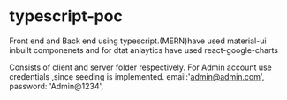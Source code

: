 # typescript-poc

Front end and Back end using typescript.(MERN)have used material-ui inbuilt componenets and for dtat anlaytics have used react-google-charts

Consists of client and server folder respectively.
For Admin account use credentials ,since seeding is implemented.
email:'admin@admin.com',
password: 'Admin@1234',
